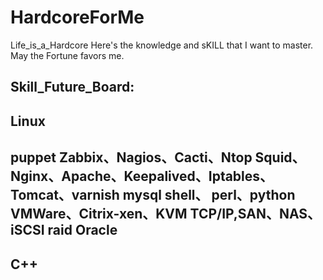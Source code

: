 # HardcoreForMe
Life_is_a_Hardcore
Here's the knowledge and sKILL that I want to master.
May the Fortune favors me. 

Skill_Future_Board:
-----------------------------------------------------------------
Linux
-----------------------------------------------------------------
puppet
Zabbix、Nagios、Cacti、Ntop
Squid、Nginx、Apache、Keepalived、Iptables、Tomcat、varnish
mysql
shell、 perl、python
VMWare、Citrix-xen、KVM
TCP/IP,SAN、NAS、iSCSI
raid
Oracle
-----------------------------------------------------------------
C++
-----------------------------------------------------------------

 
